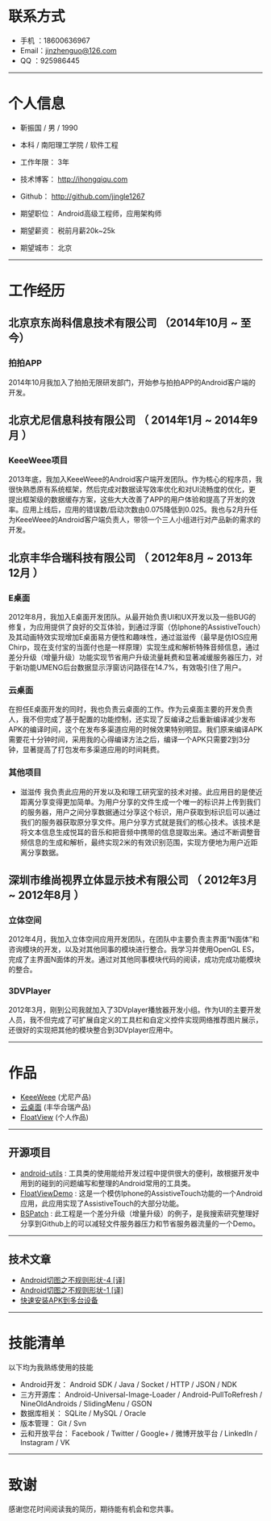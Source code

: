 # 联系方式

- 手机  ：18600636967 
- Email：jinzhenguo@126.com 
- QQ   ：925986445 

---

# 个人信息

 - 靳振国 / 男 / 1990 
 - 本科 / 南阳理工学院 / 软件工程 
 - 工作年限： 3年
 - 技术博客： http://ihongqiqu.com
 - Github： http://github.com/jingle1267

 - 期望职位： Android高级工程师，应用架构师
 - 期望薪资： 税前月薪20k~25k
 - 期望城市： 北京

---

# 工作经历

## 北京京东尚科信息技术有限公司 （2014年10月 ~ 至今）

### 拍拍APP 
2014年10月我加入了拍拍无限研发部门，开始参与拍拍APP的Android客户端的开发。

## 北京尤尼信息科技有限公司 （ 2014年1月 ~ 2014年9月 ）

### KeeeWeee项目 
2013年底，我加入KeeeWeee的Android客户端开发团队。作为核心的程序员，我很快熟悉原有系统框架，然后完成对数据读写效率优化和对UI流畅度的优化，更提出框架级的数据缓存方案，这些大大改善了APP的用户体验和提高了开发的效率。应用上线后，应用的错误数/启动次数由0.075降低到0.025。我也与2月升任为KeeeWeee的Android客户端负责人，带领一个三人小组进行对产品新的需求的开发。
 
## 北京丰华合瑞科技有限公司 （ 2012年8月 ~ 2013年12月 ）

### E桌面 
2012年8月，我加入E桌面开发团队。从最开始负责UI和UX开发以及一些BUG的修复，为应用提供了良好的交互体验，到通过浮窗（仿Iphone的AssistiveTouch）及其动画特效实现增加E桌面易方便性和趣味性，通过滋滋传（最早是仿IOS应用Chirp，现在支付宝的当面付也是一样原理）实现生成和解析特殊音频信息，通过差分升级（增量升级）功能实现节省用户升级流量耗费和显著减缓服务器压力，对于新功能UMENG后台数据显示浮窗访问路径在14.7%，有效吸引住了用户。

### 云桌面 
在担任E桌面开发的同时，我也负责云桌面的工作。作为云桌面主要的开发负责人，我不但完成了基于配置的功能控制，还实现了反编译之后重新编译减少发布APK的编译时间，这个在发布多渠道应用的时候效果特别明显。我们原来编译APK需要花十分钟时间，采用我的心得编译方法之后，编译一个APK只需要2到3分钟，显著提高了打包发布多渠道应用的时间耗费。

### 其他项目
 - 滋滋传 
我负责此应用的开发以及和理工研究室的技术对接。此应用目的是使近距离分享变得更加简单。为用户分享的文件生成一个唯一的标识并上传到我们的服务器，用户之间分享数据通过分享这个标识，用户获取到标识后可以通过我们的服务器获取原分享文件。用户分享方式就是我们的核心技术。该技术是将文本信息生成悦耳的音乐和把音频中携带的信息提取出来。通过不断调整音频信息的生成和解析，最终实现2米的有效识别范围，实现方便地为用户近距离分享数据。

## 深圳市维尚视界立体显示技术有限公司 （ 2012年3月 ~ 2012年8月 ）

### 立体空间 
2012年4月，我加入立体空间应用开发团队，在团队中主要负责主界面“N面体”和咨询模块的开发，以及对其他同事的模块进行整合。我学习并使用OpenGL ES，完成了主界面N面体的开发。通过对其他同事模块代码的阅读，成功完成功能模块的整合。

### 3DVPlayer 
2012年3月，刚到公司我就加入了3DVplayer播放器开发小组。作为UI的主要开发人员，我不但完成了可扩展自定义的工具栏和自定义控件实现网络推荐图片展示，还很好的实现把其他的模块整合到3DVplayer应用中。

---

# 作品

 - [KeeeWeee](https://play.google.com/store/apps/details?id=com.keeeweee) (尤尼产品)
 - [云桌面](http://shouji.baidu.com/soft/item?docid=4499996&from=web_alad_2_2) (丰华合瑞产品)
 - [FloatView](https://github.com/jingle1267/github_super_demos/raw/master/myapp/FloatViewDemo.apk) (个人作品)

---

## 开源项目

 - [android-utils](https://github.com/jingle1267/android-utils) : 工具类的使用能给开发过程中提供很大的便利，故根据开发中用到的碰到的问题编写和整理的Android常用的工具类。
 - [FloatViewDemo](https://github.com/jingle1267/FloatViewDemo) : 这是一个模仿Iphone的AssistiveTouch功能的一个Android应用，此应用实现了AssistiveTouch的大部分功能。
 - [BSPatch](https://github.com/jingle1267/BSPatch) : 此工程是一个差分升级（增量升级）的例子，是我搜索研究整理好分享到Github上的可以减轻文件服务器压力和节省服务器流量的一个Demo。

---

## 技术文章

- [Android切图之不规则形状-4 [译]](http://ihongqiqu.com/blog/2014/08/02/irregular-shapes-part-4/)
- [Android切图之不规则形状-1 [译]](http://ihongqiqu.com/blog/2014/07/22/test-github2/)
- [快速安装APK到多台设备](http://ihongqiqu.com/blog/2014/07/22/test-github/)

---

# 技能清单
以下均为我熟练使用的技能

- Android开发： Android SDK / Java / Socket / HTTP / JSON / NDK
- 三方开源库： Android-Universal-Image-Loader / Android-PullToRefresh / NineOldAndroids / SlidingMenu / GSON
- 数据库相关： SQLite / MySQL / Oracle 
- 版本管理： Git / Svn 
- 云和开放平台： Facebook / Twitter / Google+ / 微博开放平台 / LinkedIn / Instagram / VK 

---

# 致谢
感谢您花时间阅读我的简历，期待能有机会和您共事。
